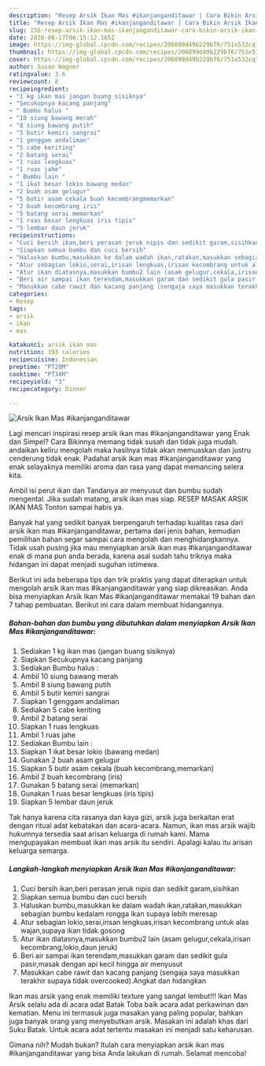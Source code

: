 ```yaml
---
description: "Resep Arsik Ikan Mas #ikanjanganditawar | Cara Bikin Arsik Ikan Mas #ikanjanganditawar Yang Sempurna"
title: "Resep Arsik Ikan Mas #ikanjanganditawar | Cara Bikin Arsik Ikan Mas #ikanjanganditawar Yang Sempurna"
slug: 156-resep-arsik-ikan-mas-ikanjanganditawar-cara-bikin-arsik-ikan-mas-ikanjanganditawar-yang-sempurna
date: 2020-08-17T06:15:12.165Z
image: https://img-global.cpcdn.com/recipes/206899d49b229b76/751x532cq70/arsik-ikan-mas-ikanjanganditawar-foto-resep-utama.jpg
thumbnail: https://img-global.cpcdn.com/recipes/206899d49b229b76/751x532cq70/arsik-ikan-mas-ikanjanganditawar-foto-resep-utama.jpg
cover: https://img-global.cpcdn.com/recipes/206899d49b229b76/751x532cq70/arsik-ikan-mas-ikanjanganditawar-foto-resep-utama.jpg
author: Susan Wagner
ratingvalue: 3.6
reviewcount: 8
recipeingredient:
- "1 kg ikan mas jangan buang sisiknya"
- "Secukupnya kacang panjang"
- " Bumbu halus "
- "10 siung bawang merah"
- "8 siung bawang putih"
- "5 butir kemiri sangrai"
- "1 genggam andaliman"
- "5 cabe keriting"
- "2 batang serai"
- "1 ruas lengkuas"
- "1 ruas jahe"
- " Bumbu lain "
- "1 ikat besar lokio bawang medan"
- "2 buah asam gelugur"
- "5 butir asam cekala buah kecombrangmemarkan"
- "2 buah kecombrang iris"
- "5 batang serai memarkan"
- "1 ruas besar lengkuas iris tipis"
- "5 lembar daun jeruk"
recipeinstructions:
- "Cuci bersih ikan,beri perasan jeruk nipis dan sedikit garam,sisihkan"
- "Siapkan semua bumbu dan cuci bersih"
- "Haluskan bumbu,masukkan ke dalam wadah ikan,ratakan,masukkan sebagian bumbu kedalam rongga ikan supaya lebih meresap"
- "Atur sebagian lokio,serai,irisan lengkuas,irisan kecombrang untuk alas wajan,supaya ikan tidak gosong"
- "Atur ikan diatasnya,masukkan bumbu2 lain (asam gelugur,cekala,irisan kecombrang,lokio,daun jeruk)"
- "Beri air sampai ikan terendam,masukkan garam dan sedikit gula pasir,masak dengan api kecil hingga air menyusut"
- "Masukkan cabe rawit dan kacang panjang (sengaja saya masukkan terakhir supaya tidak overcooked).Angkat dan hidangkan"
categories:
- Resep
tags:
- arsik
- ikan
- mas

katakunci: arsik ikan mas 
nutrition: 193 calories
recipecuisine: Indonesian
preptime: "PT20M"
cooktime: "PT34M"
recipeyield: "3"
recipecategory: Dinner

---
```



![Arsik Ikan Mas #ikanjanganditawar](https://img-global.cpcdn.com/recipes/206899d49b229b76/751x532cq70/arsik-ikan-mas-ikanjanganditawar-foto-resep-utama.jpg)

Lagi mencari inspirasi resep arsik ikan mas #ikanjanganditawar yang Enak dan Simpel? Cara Bikinnya memang tidak susah dan tidak juga mudah. andaikan keliru mengolah maka hasilnya tidak akan memuaskan dan justru cenderung tidak enak. Padahal arsik ikan mas #ikanjanganditawar yang enak selayaknya memiliki aroma dan rasa yang dapat memancing selera kita.

Ambil isi perut ikan dan Tandanya air menyusut dan bumbu sudah mengental. Jika sudah matang, arsik ikan mas siap. RESEP MASAK ARSIK IKAN MAS Tonton sampai habis ya.

Banyak hal yang sedikit banyak berpengaruh terhadap kualitas rasa dari arsik ikan mas #ikanjanganditawar, pertama dari jenis bahan, kemudian pemilihan bahan segar sampai cara mengolah dan menghidangkannya. Tidak usah pusing jika mau menyiapkan arsik ikan mas #ikanjanganditawar enak di mana pun anda berada, karena asal sudah tahu triknya maka hidangan ini dapat menjadi suguhan istimewa.


Berikut ini ada beberapa tips dan trik praktis yang dapat diterapkan untuk mengolah arsik ikan mas #ikanjanganditawar yang siap dikreasikan. Anda bisa menyiapkan Arsik Ikan Mas #ikanjanganditawar memakai 19 bahan dan 7 tahap pembuatan. Berikut ini cara dalam membuat hidangannya.

<!--inarticleads1-->

##### Bahan-bahan dan bumbu yang dibutuhkan dalam menyiapkan Arsik Ikan Mas #ikanjanganditawar:

1. Sediakan 1 kg ikan mas (jangan buang sisiknya)
1. Siapkan Secukupnya kacang panjang
1. Sediakan  Bumbu halus :
1. Ambil 10 siung bawang merah
1. Ambil 8 siung bawang putih
1. Ambil 5 butir kemiri sangrai
1. Siapkan 1 genggam andaliman
1. Sediakan 5 cabe keriting
1. Ambil 2 batang serai
1. Siapkan 1 ruas lengkuas
1. Ambil 1 ruas jahe
1. Sediakan  Bumbu lain :
1. Siapkan 1 ikat besar lokio (bawang medan)
1. Gunakan 2 buah asam gelugur
1. Siapkan 5 butir asam cekala (buah kecombrang,memarkan)
1. Ambil 2 buah kecombrang (iris)
1. Gunakan 5 batang serai (memarkan)
1. Gunakan 1 ruas besar lengkuas (iris tipis)
1. Siapkan 5 lembar daun jeruk


Tak hanya karena cita rasanya dan kaya gizi, arsik juga berkaitan erat dengan ritual adat kebatakan dan acara-acara. Namun, ikan mas arsik wajib hukumnya tersedia saat arisan keluarga di rumah kami. Mama mengupayakan membuat ikan mas arsik itu sendiri. Apalagi kalau itu arisan keluarga semarga. 

<!--inarticleads2-->

##### Langkah-langkah menyiapkan Arsik Ikan Mas #ikanjanganditawar:

1. Cuci bersih ikan,beri perasan jeruk nipis dan sedikit garam,sisihkan
1. Siapkan semua bumbu dan cuci bersih
1. Haluskan bumbu,masukkan ke dalam wadah ikan,ratakan,masukkan sebagian bumbu kedalam rongga ikan supaya lebih meresap
1. Atur sebagian lokio,serai,irisan lengkuas,irisan kecombrang untuk alas wajan,supaya ikan tidak gosong
1. Atur ikan diatasnya,masukkan bumbu2 lain (asam gelugur,cekala,irisan kecombrang,lokio,daun jeruk)
1. Beri air sampai ikan terendam,masukkan garam dan sedikit gula pasir,masak dengan api kecil hingga air menyusut
1. Masukkan cabe rawit dan kacang panjang (sengaja saya masukkan terakhir supaya tidak overcooked).Angkat dan hidangkan


Ikan mas arsik yang enak memiliki texture yang sangat lembut!!! Ikan Mas Arsik selalu ada di acara adat Batak Toba baik acara adat perkawinan dan kematian. Menu ini termasuk juga masakan yang paling popular, bahkan juga banyak orang yang menyebutkan arsik. Masakan ini adalah khas dari Suku Batak. Untuk acara adat tertentu masakan ini menjadi satu keharusan. 

Gimana nih? Mudah bukan? Itulah cara menyiapkan arsik ikan mas #ikanjanganditawar yang bisa Anda lakukan di rumah. Selamat mencoba!
